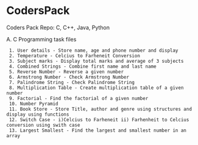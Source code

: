 # CodersPack
Coders Pack Repo: C, C++, Java, Python

A. C Programming task files

     1. User details - Store name, age and phone number and display 
     2. Temperature - Celcius to Farheneit Conversion
     3. Subject marks - Display total marks and average of 3 subjects
     4. Combined Strings - Combine first name and last name
     5. Reverse Number - Reverse a given number
     6. Armstrong Number - Check Armstrong Number
     7. Palindrome String - Check Palindrome String
     8. Multiplication Table - Create multiplication table of a given number
     9. Factorial - Find the factorial of a given number
     10. Number Pyramid 
     11. Book Store - Store Title, author and genre using structures and display using functions
     12. Switch Case - i)Celcius to Farheneit ii) Farhenheit to Celcius conversion using swith case
     13. Largest Smallest - Find the largest and smallest number in an array
